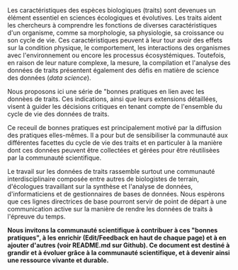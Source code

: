 Les caractéristiques des espèces biologiques (traits) sont devenues un élément essentiel en sciences écologiques et évolutives. Les traits aident les chercheurs à  comprendre les fonctions de diverses caractéristiques d'un organisme, comme sa morphologie, sa physiologie, sa croissance ou son cycle de vie. Ces caractéristiques peuvent à leur tour avoir des effets sur la condition physique, le comportement, les interactions des organismes avec l'environnement ou encore les processus écosystémiques. Toutefois, en raison de leur nature complexe, la mesure, la compilation et l'analyse des données de traits présentent également des défis en matière de science des données (<em>data science</em>).

Nous proposons ici une série de "bonnes pratiques en lien avec les donnèes de traits. Ces indications, ainsi que leurs extensions détaillées, visent à guider les décisions critiques en tenant compte de l'ensemble du cycle de vie des données de traits.

Ce receuil de bonnes pratiques est principalement motivé par la diffusion des pratiques elles-mêmes. Il a pour but de sensibiliser la communauté aux différentes facettes du cycle de vie des traits et en particuler à la manière dont ces données peuvent être collectées et gérées pour être réutilisèes par la communauté scientifique.

Le travail sur les données de traits rassemble surtout une communauté interdisciplinaire composée entre autres de biologistes de terrain, d'écologues travaillant sur la synthèse et l'analyse de données, d'informaticiens et de gestionnaires de bases de données. Nous espèrons que ces lignes directrices de base pourront servir de point de départ à une communication active sur la manière de rendre les données de traits à l'épreuve du temps.

**Nous invitons la communauté scientifique à  contribuer à  ces "bonnes pratiques", à les enrichir (Edit/Feedback en haut de chaque page) et à en ajouter d'autres (voir README.md sur Github). Ce document est destiné à grandir et à évoluer grâce à la communauté scientifique, et à devenir ainsi une ressource vivante et durable.**

